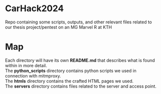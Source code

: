 # CarHack2024
Repo containing some scripts, outputs, and other relevant files related to our thesis project/pentest on an MG Marvel R at KTH

# Map
Each directory will have its own __README.md__ that describes what is found within in more detail.<br>
The __python_scripts__ directory contains python scripts we used in connection with mitmproxy.<br>
The __htmls__ directory contains the crafted HTML pages we used.<br>
The __servers__ directory contains files related to the server and access point.<br>

